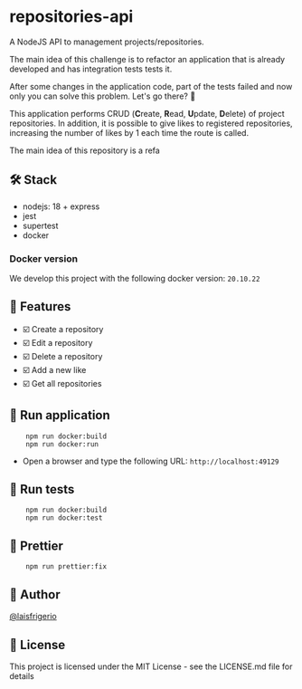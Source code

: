 # repositories-api

A NodeJS API to management projects/repositories.

The main idea of this challenge is to refactor an application that is already developed and has integration tests tests it.

After some changes in the application code, part of the tests failed and now only you can solve this problem. Let's go there? 🚀

This application performs CRUD (**C**reate, **R**ead, **U**pdate, **D**elete) of project repositories. In addition, it is possible to give likes to registered repositories, increasing the number of likes by 1 each time the route is called.

The main idea of this repository is a refa

## 🛠️ Stack

- nodejs: 18 + express
- jest
- supertest
- docker

### Docker version

We develop this project with the following docker version: `20.10.22`

## :pencil: Features

- :ballot_box_with_check: Create a repository
- :ballot_box_with_check: Edit a repository
- :ballot_box_with_check: Delete a repository
- :ballot_box_with_check: Add a new like
- :ballot_box_with_check: Get all repositories

## :gem: Run application

```
    npm run docker:build
    npm run docker:run
```

- Open a browser and type the following URL: `http://localhost:49129`

## :gem: Run tests

```
    npm run docker:build
    npm run docker:test
```

## :gem: Prettier

```
    npm run prettier:fix
```

## :woman: Author

[@laisfrigerio](https://instagram.com/laisfrigerio/)

## 📄 License

This project is licensed under the MIT License - see the LICENSE.md file for details
